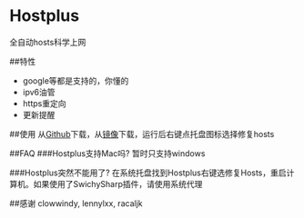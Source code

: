 ﻿# Hostplus
全自动hosts科学上网

##特性
*   google等都是支持的，你懂的
*   ipv6油管
*   https重定向
*   更新提醒

##使用
从[Github](https://github.com/banben/Hostplus/releases)下载，从[镜像](http://198.98.125.155/Hostplus-1.0.2.zip)下载，运行后右键点托盘图标选择修复hosts

##FAQ
###Hostplus支持Mac吗?
暂时只支持windows

###Hostplus突然不能用了?
在系统托盘找到Hostplus右键选修复Hosts，重启计算机。如果使用了SwichySharp插件，请使用系统代理

##感谢
clowwindy, lennylxx, racaljk
